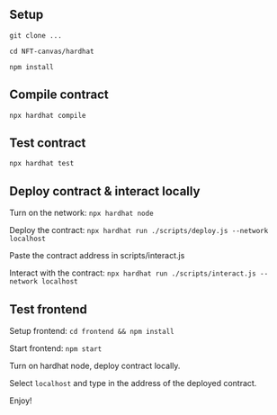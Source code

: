 ## Setup

```git clone ...```

```cd NFT-canvas/hardhat```

```npm install```

## Compile contract

```npx hardhat compile```

## Test contract

```npx hardhat test```

## Deploy contract & interact locally

Turn on the network: ```npx hardhat node```

Deploy the contract: ```npx hardhat run ./scripts/deploy.js --network localhost```

Paste the contract address in scripts/interact.js

Interact with the contract: ```npx hardhat run ./scripts/interact.js --network localhost```

## Test frontend

Setup frontend: ```cd frontend && npm install```

Start frontend: ```npm start```

Turn on hardhat node, deploy contract locally.

Select ```localhost``` and type in the address of the deployed contract.

Enjoy!
